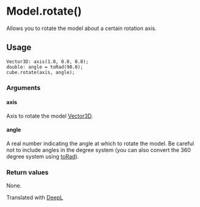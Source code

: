 # Model.rotate()

Allows you to rotate the model about a certain rotation axis.

## Usage

```
Vector3D: axis(1.0, 0.0, 0.0);
double: angle = toRad(90.0);
cube.rotate(axis, angle);
```

### Arguments

#### axis

Axis to rotate the model [Vector3D](/lib/math/vec3).

#### angle

A real number indicating the angle at which to rotate the model. Be careful not to include angles in the degree system (you can also convert the 360 degree system using [toRad](/lib/math/toRad)).

### Return values

None.

Translated with [DeepL](https://www.deepl.com/translator)
